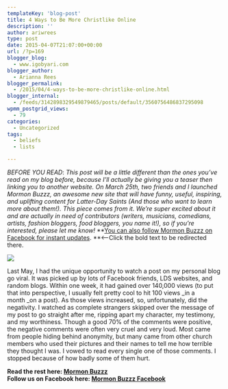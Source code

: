 ```yaml
---
templateKey: 'blog-post'
title: 4 Ways to Be More Christlike Online
description: ''
author: ariwrees
type: post
date: 2015-04-07T21:07:00+00:00
url: /?p=169
blogger_blog:
  - www.igobyari.com
blogger_author:
  - Arianna Rees
blogger_permalink:
  - /2015/04/4-ways-to-be-more-christlike-online.html
blogger_internal:
  - /feeds/3142898329549879465/posts/default/3560756486837295098
wpmm_postgrid_views:
  - 79
categories:
  - Uncategorized
tags:
  - beliefs
  - lists

---
```

_BEFORE YOU READ_: _This post will be a little different than the ones you’ve read on my blog before, because I’ll actually be giving you a teaser then linking you to another website. On March 25th, two friends and I launched Mormon Buzzz, an awesome new site that will have funny, useful, inspiring, and uplifting content for Latter-Day Saints (And those who want to learn more about them!). This piece comes from it. We’re super excited about it and are actually in need of contributors (writers, musicians, comedians, artists, fashion bloggers, food bloggers, you name it!), so if you’re interested, please let me know!_ **[You can also follow Mormon Buzzz on Facebook for instant updates](https://www.facebook.com/mormonbuzzz?fref=ts). **<–Click the bold text to be redirected there.  

[![](https://www.igobyari.com/wp-content/uploads/2015/04/young-adults-laptop-computers-1137582-mobile.jpg)](https://www.igobyari.com/wp-content/uploads/2015/04/young-adults-laptop-computers-1137582-mobile.jpg)

Last May, I had the unique opportunity to watch a post on my personal blog go viral. It was picked up by lots of Facebook friends, LDS websites, and random blogs. Within one week, it had gained over 140,000 views (to put that into perspective, I usually felt pretty cool to hit 100 views _in a month _on a post). As those views increased, so, unfortunately, did the negativity. I watched as complete strangers skipped over the message of my post to go straight after me, ripping apart my character, my testimony, and my worthiness. Though a good 70% of the comments were positive, the negative comments were often very cruel and very loud. Most came from people hiding behind anonymity, but many came from other church members who used their pictures and their names to tell me how terrible they thought I was. I vowed to read every single one of those comments. I stopped because of how badly some of them hurt.

**Read the rest here: [Mormon Buzzz](http://mormonbuzzz.com/4-ways-christlike-online/)**  
**Follow us on Facebook here: [Mormon Buzzz Facebook](https://www.facebook.com/mormonbuzzz?fref=nf)**
